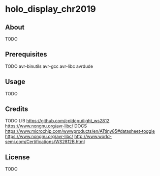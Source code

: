 # holo_display_chr2019

## About
TODO

## Prerequisites
TODO
avr-binutils
avr-gcc
avr-libc
avrdude

## Usage
TODO

## Credits
TODO
LIB
https://github.com/cpldcpu/light_ws2812
https://www.nongnu.org/avr-libc/
DOCS
https://www.microchip.com/wwwproducts/en/ATtiny85#datasheet-toggle
https://www.nongnu.org/avr-libc/
http://www.world-semi.com/Certifications/WS2812B.html

## License
TODO
